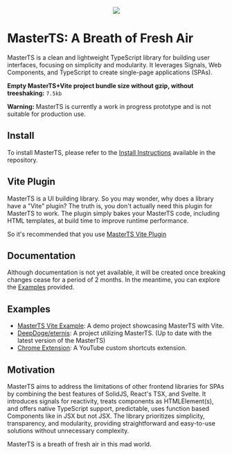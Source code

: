 <p align="center">
<img src="https://ipfs.io/ipfs/QmW6Q7ifwuaR9HKSnNcwyXu8DsJVHrXHQ4w89paEJ9qRRx" />
</p>

# MasterTS: A Breath of Fresh Air

MasterTS is a clean and lightweight TypeScript library for building user interfaces, focusing on simplicity and modularity. It leverages Signals, Web Components, and TypeScript to create single-page applications (SPAs).

**Empty MasterTS+Vite project bundle size without gzip, without treeshaking:** `7.5kb` 

**Warning:** MasterTS is currently a work in progress prototype and is not suitable for production use.

## Install

To install MasterTS, please refer to the [Install Instructions](https://github.com/DeepDoge/master-ts/releases) available in the repository.

## Vite Plugin

MasterTS is a UI building library. So you may wonder, why does a library have a "Vite" plugin? The truth is, you don't actually need this plugin for MasterTS to work. The plugin simply bakes your MasterTS code, including HTML templates, at build time to improve runtime performance.

So it's recommended that you use [MasterTS Vite Plugin](https://github.com/DeepDoge/master-ts-vite-plugin)

## Documentation

Although documentation is not yet available, it will be created once breaking changes cease for a period of 2 months. In the meantime, you can explore the [Examples](#examples) provided.

## Examples

-  [MasterTS Vite Example](https://github.com/DeepDoge/master-ts-vite-demo): A demo project showcasing MasterTS with Vite.
-  [DeepDoge/eternis](https://github.com/DeepDoge/eternis): A project utilizing MasterTS. (Up to date with the latest version of the MasterTS)
-  [Chrome Extension](https://github.com/DeepDoge/youtube-custom-shortcuts): A YouTube custom shortcuts extension.

## Motivation

MasterTS aims to address the limitations of other frontend libraries for SPAs by combining the best features of SolidJS, React's TSX, and Svelte. It introduces signals for reactivity, treats components as HTMLElement(s), and offers native TypeScript support, predictable, uses function based Components like in JSX but not JSX. The library prioritizes simplicity, transparency, and modularity, providing straightforward and easy-to-use solutions without unnecessary complexity.

MasterTS is a breath of fresh air in this mad world.
